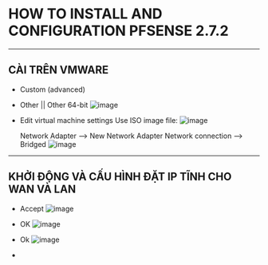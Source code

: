 # HOW TO INSTALL AND CONFIGURATION PFSENSE 2.7.2

- - - - -

## CÀI TRÊN VMWARE
- Custom (advanced)
- Other || Other 64-bit
![image](https://github.com/user-attachments/assets/6641ccd4-17eb-4702-9d6c-c3db1d9dfd34)
- Edit virtual machine settings
  Use ISO image file:
  ![image](https://github.com/user-attachments/assets/dde13812-0ce8-47a5-90df-4419250b0383)

  Network Adapter --> New Network Adapter
    Network connection --> Bridged
  ![image](https://github.com/user-attachments/assets/a66f1d1c-dfa3-48c2-8a30-f95647e6249a)

- - - - -
## KHỞI ĐỘNG VÀ CẤU HÌNH ĐẶT IP TĨNH CHO WAN VÀ LAN
- Accept
![image](https://github.com/user-attachments/assets/548b8b11-525d-4035-bd77-34fe8c5875b0)
- OK
![image](https://github.com/user-attachments/assets/5b585f00-a91e-4603-a274-81a3b1b52bfd)
- Ok
![image](https://github.com/user-attachments/assets/a107550a-7b1f-4701-89b4-516515c6cd3d)

- 






